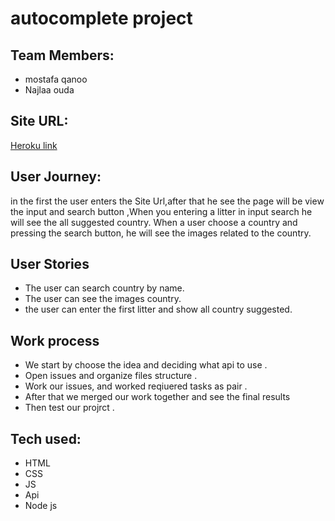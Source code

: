 # autocomplete project
## Team Members:
* mostafa qanoo
* Najlaa ouda

## Site URL:
[Heroku link](https://autocomplete-8.herokuapp.com/
)

 ## User Journey:
in the first the user enters the Site Url,after that he see the page will be view the input and search button ,When you entering a litter in input search he will see the all suggested country. When a user choose a country and pressing the search button, he will see the images related to the country.



## User Stories
* The user can search country by name.
* The user can see the images country.
* the user can enter the first litter and show all country suggested.

## Work process
* We start by choose the idea and deciding what api to use .
* Open issues and organize files structure .
* Work our issues, and worked reqiuered tasks as pair .
* After that we merged our work together and see the final results
* Then test our projrct .

## Tech used:
* HTML
* CSS
* JS
* Api
* Node js
